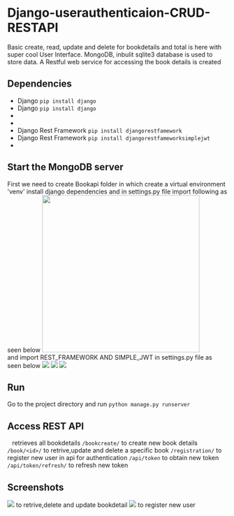# Django-userauthenticaion-CRUD-RESTAPI

Basic create, read, update and delete for bookdetails and total is here with super cool User Interface. MongoDB, inbulit sqlite3 database is used to store data.
A Restful web service for accessing the book details is created

<!-- ## Run application in docker container
1. Install Docker Desktop [here](https://www.docker.com/get-started)
2. Go to the project root folder and run the following commands  
    - `docker-compose build`
    - `docker-compose up`
3. Go to [127.0.0.1:8000](http://127.0.0.1:8000) to view the output -->

## Dependencies
- Django `pip install django`  
- Django `pip install django` 
-  
-  
- Django Rest Framework `pip install djangorestfamework`  
-  Django Rest Framework `pip install djangorestfameworksimplejwt`
- 

## Start the MongoDB server
First we need to create Bookapi folder in which create a virtual environment 'venv' install django dependencies and in settings.py file import following as seen below
<img src="C:/Users/VIVEK/Bookapi/images/image1" width=360 /><br> and import REST_FRAMEWORK AND SIMPLE_JWT in settings.py file as seen below
<img src="C:/Users/VIVEK/Bookapi/images/image2"/>
<img src="C:/Users/VIVEK/Bookapi/images/image3"/>
<img src="C:/Users/VIVEK/Bookapi/images/image4"/>



## Run
Go to the project directory and run `python manage.py runserver`

## Access REST API
` ` retrieves all bookdetails
`/bookcreate/` to create new book details 
`/book/<id>/` to retrive,update and delete a specific book 
`/registration/` to register new user in api for authentication
`/api/token` to obtain new token 
`/api/token/refresh/` to refresh new token 

## Screenshots 
<img src="C:/Users/VIVEK/Bookapi/images/image5"/> to retrive,delete and update bookdetail 
<img src="C:/Users/VIVEK/Bookapi/images/image6"/> to register new user 







